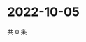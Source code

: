 # 2022-10-05

共 0 条

<!-- BEGIN WEIBO -->
<!-- 最后更新时间 Wed Oct 05 2022 05:17:23 GMT+0800 (China Standard Time) -->

<!-- END WEIBO -->

